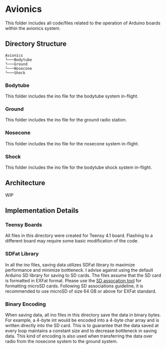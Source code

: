 # Avionics
This folder includes all code/files related to the operation of Arduino boards within the avionics system.


## Directory Structure

```
Avionics
└───Bodytube
└───Ground
└───Nosecone
└───Shock
```

### Bodytube
This folder includes the ino file for the bodytube system in-flight.

### Ground
This folder includes the ino file for the ground radio station.

### Nosecone
This folder includes the ino file for the nosecone system in-flight.

### Shock
This folder includes the ino file for the bodytube shock system in-flight.


## Architecture
WIP

## Implementation Details
### Teensy Boards
All files in this directory were created for Teensy 4.1 board. Flashing to a different board may require some basic modification of the code.

### SDFat Library
In all the ino files, saving data utilizes SDFat library to maximize performance and minimize bottleneck. I advise against using the default Arduino SD library for saving to SD cards. The files assume that the SD card is formatted in EXFat format. Please use the [SD assocation tool](https://www.sdcard.org/downloads/formatter/) for formatting microSD cards. Following SD associations guideline, it is recommended to use microSD of size 64 GB or above for EXFat standard.

### Binary Encoding
When saving data, all ino files in this directory save the data in binary bytes. For example, a 4-byte int would be encoded into a 4-byte char array and is written directly into the SD card. This is to guarantee that the data saved at every loop maintains a constant size and to decrease bottleneck in saving data. This kind of encoding is also used when transferring the data over radio from the nosecone system to the ground system.
